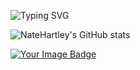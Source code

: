 <!--
![An image of @natehartley's Holopin badges, which is a link to view their full Holopin profile](https://holopin.me/natehartley)
-->

![Typing SVG](https://readme-typing-svg.demolab.com?font=Fira+Code&pause=1000&random=false&width=435&lines=Nathan+Hartley+-+Cyber+Sec+Graduate)

![NateHartley's GitHub stats](https://github-readme-stats.vercel.app/api?username=natehartley&theme=merko&show_icons=true&rank_icon=github)

<a href="https://tryhackme.com/p/nhartley">
  <img src="https://tryhackme-badges.s3.amazonaws.com/nhartley.png" alt="Your Image Badge" />
</a>
